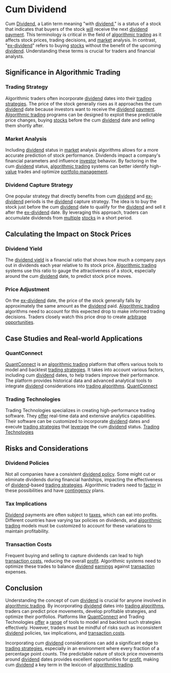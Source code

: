 # Cum Dividend

Cum [Dividend](../d/dividend.md), a Latin term meaning "with [dividend](../d/dividend.md)," is a status of a stock that indicates that buyers of the stock [will](../w/will.md) receive the next [dividend](../d/dividend.md) [payment](../p/payment.md). This terminology is critical in the field of [algorithmic trading](../a/accountability.md) as it affects stock prices, trading decisions, and [market](../m/market.md) analysis. In contrast, "[ex-dividend](../e/ex-dividend.md)" refers to buying [stocks](../s/stock.md) without the benefit of the upcoming [dividend](../d/dividend.md). Understanding these terms is crucial for traders and financial analysts. 

## Significance in Algorithmic Trading

### Trading Strategy

Algorithmic traders often incorporate [dividend](../d/dividend.md) dates into their [trading strategies](../t/trading_strategies.md). The price of the stock generally rises as it approaches the cum [dividend](../d/dividend.md) date because investors want to receive the [dividend](../d/dividend.md) [payment](../p/payment.md). [Algorithmic trading](../a/accountability.md) programs can be designed to exploit these predictable price changes, buying [stocks](../s/stock.md) before the cum [dividend](../d/dividend.md) date and selling them shortly after.

### Market Analysis

Including [dividend](../d/dividend.md) status in [market](../m/market.md) analysis algorithms allows for a more accurate prediction of stock performance. Dividends impact a company's financial parameters and influence [investor](../i/investor.md) behavior. By factoring in the cum [dividend](../d/dividend.md) status, [algorithmic trading](../a/accountability.md) systems can better identify high-[value](../v/value.md) trades and optimize [portfolio management](../p/par.md).

### Dividend Capture Strategy

One popular strategy that directly benefits from cum [dividend](../d/dividend.md) and [ex-dividend](../e/ex-dividend.md) periods is the [dividend](../d/dividend.md) capture strategy. The idea is to buy the stock just before the cum [dividend](../d/dividend.md) date to qualify for the [dividend](../d/dividend.md) and sell it after the [ex-dividend](../e/ex-dividend.md) date. By leveraging this approach, traders can accumulate dividends from [multiple](../m/multiple.md) [stocks](../s/stock.md) in a short period.

## Calculating the Impact on Stock Prices

### Dividend Yield

The [dividend yield](../d/dividend_yield.md) is a financial ratio that shows how much a company pays out in dividends each year relative to its stock price. [Algorithmic trading](../a/accountability.md) systems use this ratio to gauge the attractiveness of a stock, especially around the cum [dividend](../d/dividend.md) date, to predict stock price moves. 

### Price Adjustment

On the [ex-dividend](../e/ex-dividend.md) date, the price of the stock generally falls by approximately the same amount as the [dividend](../d/dividend.md) paid. [Algorithmic trading](../a/accountability.md) algorithms need to account for this expected drop to make informed trading decisions. Traders closely watch this price drop to create [arbitrage opportunities](../a/arbitrage_opportunities.md).

## Case Studies and Real-world Applications

### QuantConnect

[QuantConnect](../q/quantconnect.md) is an [algorithmic trading](../a/accountability.md) platform that offers various tools to model and backtest [trading strategies](../t/trading_strategies.md). It takes into account various factors, including cum [dividend](../d/dividend.md) dates, to help traders improve their performance. The platform provides historical data and advanced analytical tools to integrate [dividend](../d/dividend.md) considerations into [trading algorithms](../t/trading_algorithms.md). [QuantConnect](https://quantconnect.com/)

### Trading Technologies

Trading Technologies specializes in creating high-performance trading software. They [offer](../o/offer.md) real-time data and extensive analytics capabilities. Their software can be customized to incorporate [dividend](../d/dividend.md) dates and execute [trading strategies](../t/trading_strategies.md) that [leverage](../l/leverage.md) the cum [dividend](../d/dividend.md) status. [Trading Technologies](https://www.tradingtechnologies.com/)

## Risks and Considerations

### Dividend Policies

Not all companies have a consistent [dividend policy](../d/dividend_policy.md). Some might cut or eliminate dividends during financial hardships, impacting the effectiveness of [dividend](../d/dividend.md)-based [trading strategies](../t/trading_strategies.md). Algorithmic traders need to [factor](../f/factor.md) in these possibilities and have [contingency](../c/contingency.md) plans.

### Tax Implications

[Dividend](../d/dividend.md) payments are often subject to [taxes](../t/taxes.md), which can eat into profits. Different countries have varying tax policies on dividends, and [algorithmic trading](../a/accountability.md) models must be customized to account for these variations to maintain profitability.

### Transaction Costs

Frequent buying and selling to capture dividends can lead to high [transaction costs](../t/transaction_costs.md), reducing the overall [profit](../p/profit.md). Algorithmic systems need to optimize these trades to balance [dividend](../d/dividend.md) [earnings](../e/earnings.md) against [transaction](../t/transaction.md) expenses.

## Conclusion

Understanding the concept of cum [dividend](../d/dividend.md) is crucial for anyone involved in [algorithmic trading](../a/accountability.md). By incorporating [dividend](../d/dividend.md) dates into [trading algorithms](../t/trading_algorithms.md), traders can predict price movements, develop profitable strategies, and optimize their portfolios. Platforms like [QuantConnect](../q/quantconnect.md) and Trading Technologies [offer](../o/offer.md) a [range](../r/range.md) of tools to model and backtest such strategies effectively. However, traders must be mindful of risks such as inconsistent [dividend](../d/dividend.md) policies, tax implications, and [transaction costs](../t/transaction_costs.md).

Incorporating cum [dividend](../d/dividend.md) considerations can add a significant edge to [trading strategies](../t/trading_strategies.md), especially in an environment where every fraction of a percentage point counts. The predictable nature of stock price movements around [dividend](../d/dividend.md) dates provides excellent opportunities for [profit](../p/profit.md), making cum [dividend](../d/dividend.md) a key term in the lexicon of [algorithmic trading](../a/accountability.md).
